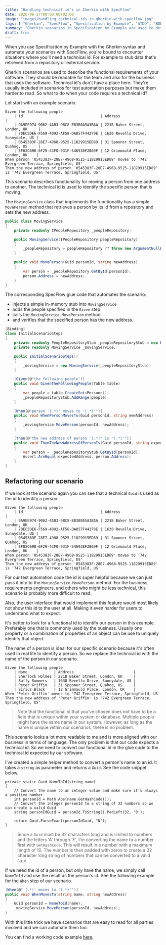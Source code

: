 ```yaml
---
title: "Handling technical id's in Gherkin with SpecFlow"
date: 2020-06-27T00:00:00+02:00
image: "images/handling-technical-ids-in-gherkin-with-specflow.jpg"
tags: [ "Gherkin", "SpecFlow", "Specification by Example", "ATDD", "BDD", "Test Automation", "Cleaner Code" ]
summary: "Gherkin scenarios in Specification by Example are used to describe the functional requirements of your software. They should be readable for the team and also for the business that uses the software. Technical id's don't have a place here. They're usually included in scenarios for test automation purposes but make the them harder to read. So what to do when your code requires a technical id?"
draft: true
---
```


When you use Specification by Example with the Gherkin syntax and automate your scenarios with SpecFlow, you're bound to encounter situations where you'll need a technical id. For example to stub data that's retrieved from a repository or external service.

Gherkin scenarios are used to describe the functional requirements of your software. They should be readable for the team and also for the business that uses the software. Technical id's don't have a place here. They're usually included in scenarios for test automation purposes but make them harder to read. So what to do when your code requires a technical id?

Let start with an example scenario:

```Gherkin
Given the following people
    | Id                                   | Address                           |
    | 9A9EE974-9062-4AB3-98C8-E83B0A5A3BAA | 221B Baker Street, London, UK     |
    | 70EC5DE6-F569-4092-AF58-DA857F44279E | 1630 Revello Drive, Sunnydale, US |
    | 0545383F-28E7-4968-9525-11829915ED89 | 31 Spooner Street, Quahog, US     |
    | EF03C690-6F29-43F0-931F-546938F2869F | 12 Grimmauld Place, London, UK    |
When person '0545383F-28E7-4968-9525-11829915ED89' moves to '742 Evergreen Terrace, Springfield, US'
Then the new address of person '0545383F-28E7-4968-9525-11829915ED89' is '742 Evergreen Terrace, Springfield, US'
```

This scenario describes functionality for moving a person from one address to another. The technical id is used to identify the specific person that is moving.

The `MovingService` class that implements the functionality has a simple `MovePerson` method that retrieves a person by its id from a repository and sets the new address.

```csharp
public class MovingService
{
    private readonly IPeopleRepository _peopleRepository;

    public MovingService(IPeopleRepository peopleRepository)
    {
        _peopleRepository = peopleRepository ?? throw new ArgumentNullException(nameof(peopleRepository));
    }

    public void MovePerson(Guid personId, string newAddress)
    {
        var person = _peopleRepository.GetById(personId);
        person.Address = newAddress;
    }
}
```

The corresponding SpecFlow glue code that automates the scenario:
- injects a simple in-memory stub into `MovingService`
- adds the people specified in the `Given` step
- calls the `MovingService.MovePerson` method 
- and verifies that the specified person has the new address.

```csharp
[Binding]
class InitialScenarioSteps
{
    private readonly PeopleRepositoryStub _peopleRepositoryStub = new PeopleRepositoryStub();
    private readonly MovingService _movingService;

    public InitialScenarioSteps()
    {
        _movingService = new MovingService(_peopleRepositoryStub);
    }

    [Given(@"the following people")]
    public void GivenTheFollowingPeople(Table table)
    {
        var people = table.CreateSet<Person>();
        _peopleRepositoryStub.AddRange(people);
    }

    [When(@"person '(.*)' moves to '(.*)'")]
    public void WhenPersonMovesTo(Guid personId, string newAddress)
    {
        _movingService.MovePerson(personId, newAddress);
    }

    [Then(@"the new address of person '(.*)' is '(.*)'")]
    public void ThenTheNewAddressOfPersonIs(Guid personId, string expectedAddress)
    {
        var person = _peopleRepositoryStub.GetById(personId);
        Assert.AreEqual(expectedAddress, person.Address);
    }
}
```

## Refactoring our scenario

If we look at the scenario again you can see that a technical `Guid` is used as the id to identify a person.

```Gherkin
Given the following people
    | Id                                   | Address                           |
    | 9A9EE974-9062-4AB3-98C8-E83B0A5A3BAA | 221B Baker Street, London, UK     |
    | 70EC5DE6-F569-4092-AF58-DA857F44279E | 1630 Revello Drive, Sunnydale, US |
    | 0545383F-28E7-4968-9525-11829915ED89 | 31 Spooner Street, Quahog, US     |
    | EF03C690-6F29-43F0-931F-546938F2869F | 12 Grimmauld Place, London, UK    |
When person '0545383F-28E7-4968-9525-11829915ED89' moves to '742 Evergreen Terrace, Springfield, US'
Then the new address of person '0545383F-28E7-4968-9525-11829915ED89' is '742 Evergreen Terrace, Springfield, US'
```

For our test automation code the id is super helpful because we can just pass it into to the `MovingService.MovePerson` method. For the business, requirements engineers, and others who might be less technical, this scenario is probably more difficult to read.

Also, the user interface that would implement this feature would most likely not show this id to the user at all. Making it even harder for users to understand what to expect.

It's better to look for a functional id to identify our person in this example. Preferably one that is commonly used by the business. Usually one property or a combination of properties of an object can be use to uniquely identify that object. 

The name of a person is ideal for our specific scenario because it's often used in real life to identify a person. So we replace the technical id with the name of the person in our scenario.

```Gherkin
Given the following people
    | Name            | Address                           |
    | Sherlock Holmes | 221B Baker Street, London, UK     |
    | Buffy Summers   | 1630 Revello Drive, Sunnydale, US |
    | Peter Griffin   | 31 Spooner Street, Quahog, US     |
    | Sirius Black    | 12 Grimmauld Place, London, UK    |
When 'Peter Griffin' moves to '742 Evergreen Terrace, Springfield, US'
Then the new address of 'Peter Griffin' is '742 Evergreen Terrace, Springfield, US'
```

> Note that the functional id that you've chosen does not have to be a field that is unique within your system or database. Multiple people might have the same name in our system. However, as long as the name is unique within our scenarios, there is no problem.

This scenario looks a lot more readable to me and is more aligned with our business in terms of language. The only problem is that our code expects a technical id. So we need to convert our functional id in the glue code to the technical id expected by our software.

I've created a simple helper method to convert a person's name to an id. It takes a `string` as parameter and returns a `Guid`. See the code snippet below.

```Gherkin
private static Guid NameToId(string name)
{
    // Convert the name to an integer value and make sure it's always a positive number
    int personId = Math.Abs(name.GetHashCode());
    // Convert the integer personId to a string of 32 numbers so we can create a valid Guid
    string personIdGuid = personId.ToString().PadLeft(32, '0');
    
    return Guid.ParseExact(personIdGuid, "N");
}
```

> Since a `Guid` must be 32 characters long and is limited to numbers and the letters 'A' through 'F', I'm converting the name to a number first with `GetHashCode`. This will result in a number with a maximum length of 10. The number is then padded with zeros to create a 32 character long string of numbers that can be converted to a valid `Guid`.

If we need the id of a person, but only have the name, we simply call `NameToId` and use the result as the person's id. See the following example for the `When` step of our scenario.

```csharp
[When(@"'(.*)' moves to '(.*)'")]
public void WhenMovesTo(string name, string newAddress)
{
    Guid personId = NameToId(name);
    _movingService.MovePerson(personId, newAddress);
}
```

With this little trick we have scenarios that are easy to read for all parties involved and we can automate them too.

You can find a working code example [here](https://github.com/ronaldbosma/blog-code-examples/tree/master/HandlingTechnicalIdsInGherkinWithSpecFlow).